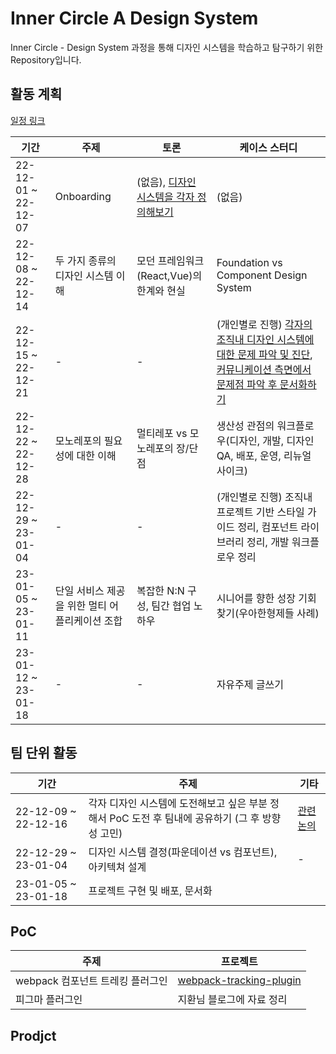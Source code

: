 # Inner Circle A Design System

Inner Circle - Design System 과정을 통해 디자인 시스템을 학습하고 탐구하기 위한 Repository입니다.

## 활동 계획

[일정 링크](https://docs.google.com/spreadsheets/d/1smFKpHSNgps7OEHfUCWtVY_D2tgfJtVqC8GBlan2kTU/edit#gid=2059925835)

| 기간 | 주제 | 토론 | 케이스 스터디 |
| --- | ---| ---| ---|
| 22-12-01 ~ 22-12-07 | Onboarding | (없음), [디자인 시스템을 각자 정의해보기](https://github.com/InnerCircleA/design-system/discussions/2) | (없음)|
| 22-12-08 ~ 22-12-14 | 두 가지 종류의 디자인 시스템 이해 | 모던 프레임워크(React,Vue)의 한계와 현실 | Foundation vs Component Design System |
| 22-12-15 ~ 22-12-21 | - | - | (개인별로 진행) [각자의 조직내 디자인 시스템에 대한 문제 파악 및 진단](https://github.com/InnerCircleA/design-system/discussions/9), [커뮤니케이션 측면에서 문제점 파악 후 문서화하기](https://github.com/InnerCircleA/design-system/discussions/10) |
| 22-12-22 ~ 22-12-28 | 모노레포의 필요성에 대한 이해 | 멀티레포 vs 모노레포의 장/단점 | 생산성 관점의 워크플로우(디자인, 개발, 디자인 QA, 배포, 운영, 리뉴얼 사이크) | 
| 22-12-29 ~ 23-01-04 | - | - | (개인별로 진행) 조직내 프로젝트 기반 스타일 가이드 정리, 컴포넌트 라이브러리 정리, 개발 워크플로우 정리 | 
| 23-01-05 ~ 23-01-11 | 단일 서비스 제공을 위한 멀티 어플리케이션 조합 | 복잡한 N:N 구성, 팀간 협업 노하우 | 시니어를 향한 성장 기회찾기(우아한형제들 사례)|
| 23-01-12 ~ 23-01-18 | - | - | 자유주제 글쓰기 |

## 팀 단위 활동  

| 기간 | 주제 | 기타 |
| --- | --- | --- | 
| 22-12-09 ~ 22-12-16 | 각자 디자인 시스템에 도전해보고 싶은 부분 정해서 PoC 도전 후 팀내에 공유하기 (그 후 방향성 고민) | [관련 논의](https://github.com/InnerCircleA/design-system/discussions/6) |
| 22-12-29 ~ 23-01-04 | 디자인 시스템 결정(파운데이션 vs 컴포넌트), 아키텍쳐 설계 | - | 
| 23-01-05 ~ 23-01-18 | 프로젝트 구현 및 배포, 문서화 |

## PoC

| 주제 | 프로젝트 |
|--- | --- |
| webpack 컴포넌트 트레킹 플러그인 | [webpack-tracking-plugin](https://github.com/InnerCircleA/design-system/tree/main/webpack-tracking-plugin/poc) |
| 피그마 플러그인 | 지환님 블로그에 자료 정리 |

## Prodjct 

